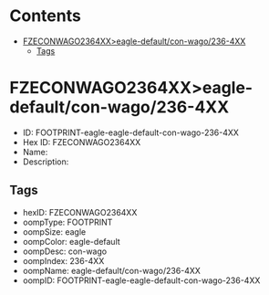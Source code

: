 



Contents
========

* [FZECONWAGO2364XX>eagle-default/con-wago/236-4XX](#fzeconwago2364xxeagle-defaultcon-wago236-4xx)
	* [Tags](#tags)

# FZECONWAGO2364XX>eagle-default/con-wago/236-4XX

- ID: FOOTPRINT-eagle-eagle-default-con-wago-236-4XX
- Hex ID: FZECONWAGO2364XX
- Name: 
- Description: 

## Tags

- hexID: FZECONWAGO2364XX
- oompType: FOOTPRINT
- oompSize: eagle
- oompColor: eagle-default
- oompDesc: con-wago
- oompIndex: 236-4XX
- oompName: eagle-default/con-wago/236-4XX
- oompID: FOOTPRINT-eagle-eagle-default-con-wago-236-4XX
